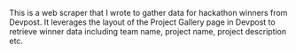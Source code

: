 This is a web scraper that I wrote to gather data for hackathon winners from Devpost. 
It leverages the layout of the Project Gallery page in Devpost to retrieve winner data including team name, project name, project description etc. 
